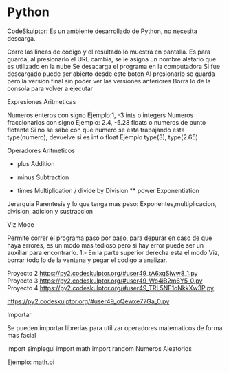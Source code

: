 # Python

CodeSkulptor: Es un ambiente desarrollado de Python, no necesita descarga.

Corre las lineas de codigo y el resultado lo muestra en pantalla.
Es para guarda, al presionarlo el URL cambia, se le asigna un nombre aletario que es utilizado en la nube
Se desacarga el programa en la computadora
Si fue descargado puede ser abierto desde este boton
Al presionarlo se guarda pero la version final sin poder ver las versiones anteriores
Borra lo de la consola para volver a ejecutar

Expresiones Aritmeticas

Numeros enteros con signo Ejemplo:1, -3 ints o integers
Numeros fraccionarios con signo Ejemplo: 2.4, -5.28 floats o numeros de punto flotante 
Si no se sabe con que numero se esta trabajando esta type(numero), devuelve si es int o float Ejemplo type(3), type(2.65)

Operadores Aritmeticos 
+   plus Addition
-   minus Subtraction
*   times Multiplication
/   divide by Division
**  power Exponentiation


Jerarquia 
Parentesis y lo que tenga mas peso: Exponentes,multiplicacion, division, adicion y sustraccion
         

Viz Mode 

Permite correr el programa paso por paso, para depurar en caso de que haya errores, es un modo mas tedioso pero si hay error puede ser un auxiliar para encontrarlo.
1.- En la parte superior derecha esta el modo Viz, borrar todo lo de la ventana y pegar el codigo a analizar.
         

         
Proyecto 2
https://py2.codeskulptor.org/#user49_tA6xqSiww8_1.py
Proyecto 3
https://py2.codeskulptor.org/#user49_Wo4iB2m6Y5_0.py
Proyecto 4
https://py2.codeskulptor.org/#user49_TRL5NF1oNkkXw3P.py

https://py2.codeskulptor.org/#user49_oQewxe77Ga_0.py
       
Importar

Se pueden importar librerias para utilizar operadores matematicos de forma mas facial

import simplegui
import math
import random Numeros Aleatorios

Ejemplo: math.pi




       


